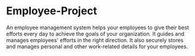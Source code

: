 # Employee-Project
An employee management system helps your employees to give their best efforts every day to achieve the goals of your organization. It guides and manages employees' efforts in the right direction. It also securely stores and manages personal and other work-related details for your employees.
